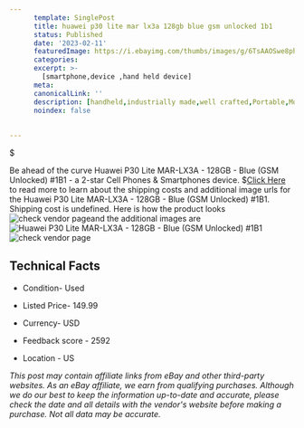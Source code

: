 ```yaml
---
      template: SinglePost
      title: huawei p30 lite mar lx3a 128gb blue gsm unlocked 1b1
      status: Published
      date: '2023-02-11'
      featuredImage: https://i.ebayimg.com/thumbs/images/g/6TsAAOSwe8ph-yDu/s-l225.jpg
      categories: 
      excerpt: >-
        [smartphone,device ,hand held device]
      meta:
      canonicalLink: ''
      description: [handheld,industrially made,well crafted,Portable,Mobile,Compact,Convenient,Lightweight,Maneuverable,Man-portable,Miniature,Carriable,Hand-held,Light,Holdable,Transportable,Mobile device,Pocket-sized,On-the-go,Wireless,Cordless,Compact size,Convenient size, smartphone,device ,hand held device]
      noindex: false
      
        
---
```

$

Be ahead of the curve Huawei P30 Lite MAR-LX3A - 128GB - Blue (GSM Unlocked) #1B1 - a 2-star Cell Phones & Smartphones device.
$[Click Here](https://www.ebay.com/itm/275043083844?hash=item4009d86644%3Ag%3A6TsAAOSwe8ph-yDu&amdata=enc%3AAQAHAAAA4PwIBvkCNr8nlclzhWET930xDyhtCRdC8hY1sDqhkWjf7aYl5jiLceKNLqWpkTkpLgdLBa9WiyvicHmarx3u1cscvwS%2BaS4PCDq%2BZp%2FNGyTUyuBZAhlPeRVjUo0l4K3M0ZNQVQnNUEgjA2A0yZFctQ%2Be7QuJrBm4fJ6TzIrKHhPJ%2Fc6bSAx%2BwV%2BqvX9HC5AsNiUJ5khC9kIyRvyeGoi%2BqdqboPgcv7%2BEXlgWRAAZIVef%2FiJ%2F51e%2FBbAFB1kZfeQk5ETpmOMJ9CB0LTHfgi%2F2Wg70J2E9bp1vSGXov973FWFD&mkevt=1&mkcid=1&mkrid=711-53200-19255-0&campid=%253CePNCampaignId%253E&customid=%253CreferenceId%253E&toolid=10049) to read more to learn about the shipping costs and additional image urls for the Huawei P30 Lite MAR-LX3A - 128GB - Blue (GSM Unlocked) #1B1. Shipping cost is undefined. Here is how the product looks ![check vendor page](https://i.ebayimg.com/thumbs/images/g/6TsAAOSwe8ph-yDu/s-l225.jpg)and the additional images are![Huawei P30 Lite MAR-LX3A - 128GB - Blue (GSM Unlocked) #1B1](https://i.ebayimg.com/images/g/6TsAAOSwe8ph-yDu/s-l960.jpg)![check vendor page](https://origin-galleryplus.ebayimg.com/ws/web/275043083844_2_0_1/225x225.jpg,https://origin-galleryplus.ebayimg.com/ws/web/275043083844_3_0_1/225x225.jpg,https://origin-galleryplus.ebayimg.com/ws/web/275043083844_4_0_1/225x225.jpg,https://origin-galleryplus.ebayimg.com/ws/web/275043083844_5_0_1/225x225.jpg)



 ## Technical Facts 



     
      

 - Condition- Used 


      

 - Listed Price- 149.99 


      

 - Currency- USD 


      

 - Feedback score - 2592 


      

 - Location - US 


      
      

 *_This post may contain affiliate links from eBay and other third-party websites. As an eBay affiliate, we earn from qualifying purchases. Although we do our best to keep the information up-to-date and accurate, please check the date and all details with the vendor's website before making a purchase. Not all data may be accurate._*






